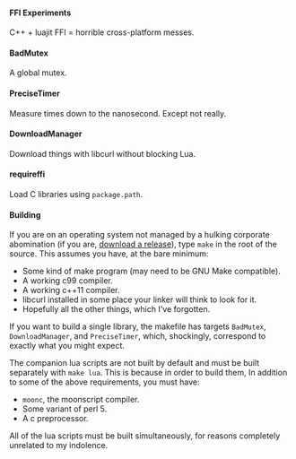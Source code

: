 #### FFI Experiments

C++ + luajit FFI = horrible cross-platform messes.

#### BadMutex

A global mutex.

#### PreciseTimer

Measure times down to the nanosecond. Except not really.

#### DownloadManager

Download things with libcurl without blocking Lua.

#### requireffi

Load C libraries using `package.path`.

#### Building

If you are on an operating system not managed by a hulking corporate
abomination (if you are, [download a release][binary]), type `make` in
the root of the source. This assumes you have, at the bare minimum:

- Some kind of make program (may need to be GNU Make compatible).
- A working c99 compiler.
- A working c++11 compiler.
- libcurl installed in some place your linker will think to look for it.
- Hopefully all the other things, which I've forgotten.

If you want to build a single library, the makefile has targets
`BadMutex`, `DownloadManager`, and `PreciseTimer`, which, shockingly,
correspond to exactly what you might expect.

The companion lua scripts are not built by default and must be built
separately with `make lua`. This is because in order to build them, In
addition to some of the above requirements, you must have:

- `moonc`, the moonscript compiler.
- Some variant of perl 5.
- A c preprocessor.

All of the lua scripts must be built simultaneously, for reasons
completely unrelated to my indolence.

[binary]: ../../releases/tag/r3

